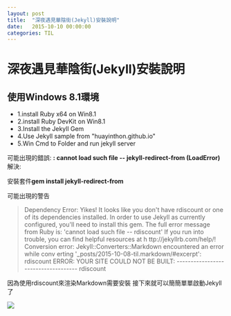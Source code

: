 ```yaml
---
layout: post
title:  "深夜遇見華陰街(Jekyll)安裝說明"
date:   2015-10-10 00:00:00
categories: TIL
---
```


# 深夜遇見華陰街(Jekyll)安裝說明 #
## 使用Windows 8.1環境

- 1.install Ruby x64 on Win8.1 
- 2.install Ruby DevKit on Win8.1
- 3.Install the Jekyll Gem
- 4.Use Jekyll sample from "huayinthon.github.io"
- 5.Win Cmd to Folder and run jekyll server

可能出現的錯誤:
**: cannot load such file -- jekyll-redirect-from (LoadError)**
解決:

安裝套件**gem install jekyll-redirect-from**

可能出現的警告
>   Dependency Error:  Yikes! It looks like you don't have rdiscount or one of its
>  dependencies installed. In order to use Jekyll as currently configured, you'll
> need to install this gem. The full error message from Ruby is: 'cannot load such
>  file -- rdiscount' If you run into trouble, you can find helpful resources at h
> ttp://jekyllrb.com/help/!
>   Conversion error: Jekyll::Converters::Markdown encountered an error while conv
> erting '_posts/2015-10-08-til.markdown/#excerpt':
>                     rdiscount
>              ERROR: YOUR SITE COULD NOT BE BUILT:
>                     ------------------------------------
>                     rdiscount

因為使用rdiscount來渲染Markdown需要安裝
接下來就可以簡簡單單啟動Jekyll了

![](http://i.imgur.com/87jSETB.jpg)
